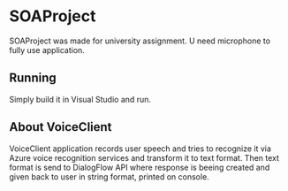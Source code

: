 # SOAProject 
SOAProject was made for university assignment. U need microphone to fully use application.

## Running 
Simply build it in Visual Studio and run.

## About VoiceClient
VoiceClient application records user speech and tries to recognize it via Azure voice recognition services and transform it to text format. Then text format is send to DialogFlow API where response is beeing created and given back to user in string format, printed on console.
